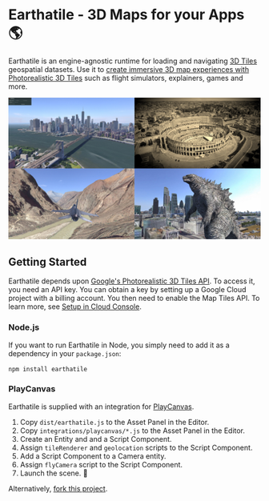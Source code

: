 # Earthatile - 3D Maps for your Apps 🌎

Earthatile is an engine-agnostic runtime for loading and navigating [3D Tiles](https://github.com/CesiumGS/3d-tiles/tree/main#readme) geospatial datasets. Use it to [create immersive 3D map experiences with Photorealistic 3D Tiles](https://cloud.google.com/blog/products/maps-platform/create-immersive-3d-map-experiences-photorealistic-3d-tiles) such as flight simulators, explainers, games and more.

[![Earthatile Demos](images/earthatile-demos.jpg)](images/earthatile-demos.jpg)

## Getting Started

Earthatile depends upon [Google's Photorealistic 3D Tiles API](https://developers.google.com/maps/documentation/tile/3d-tiles). To access it, you need an API key. You can obtain a key by setting up a Google Cloud project with a billing account. You then need to enable the Map Tiles API. To learn more, see [Setup in Cloud Console](https://developers.google.com/maps/documentation/tile/cloud-setup).

### Node.js

If you want to run Earthatile in Node, you simply need to add it as a dependency in your `package.json`:

    npm install earthatile

### PlayCanvas

Earthatile is supplied with an integration for [PlayCanvas](https://playcanvas.com).

1. Copy `dist/earthatile.js` to the Asset Panel in the Editor.
2. Copy `integrations/playcanvas/*.js` to the Asset Panel in the Editor.
3. Create an Entity and and a Script Component.
4. Assign `tileRenderer` and `geolocation` scripts to the Script Component.
5. Add a Script Component to a Camera entity.
6. Assign `flyCamera` script to the Script Component.
7. Launch the scene. 🚀

Alternatively, [fork this project](https://playcanvas.com/project/1074797/overview/earthatile-world-explorer).
